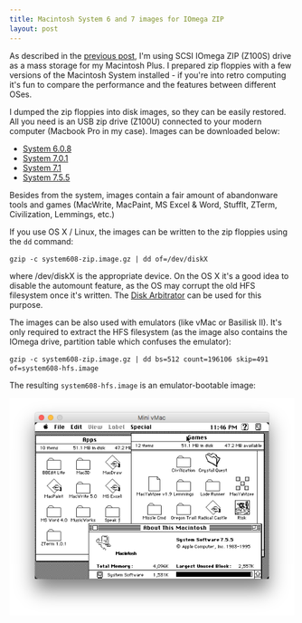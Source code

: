 ```yaml
---
title: Macintosh System 6 and 7 images for IOmega ZIP
layout: post
---
```


As described in the [previous post](/2016/12/08/mac-plus/), I'm using SCSI IOmega ZIP (Z100S) drive as a mass storage for my Macintosh Plus. I prepared zip floppies with a few versions of the Macintosh System installed - if you're into retro computing it's fun to compare the performance and the features between different OSes.

I dumped the zip floppies into disk images, so they can be easily restored. All you need is an USB zip drive (Z100U) connected to your modern computer (Macbook Pro in my case). Images can be downloaded below:

* [System 6.0.8](/files/macos/system608-zip.image.gz)
* [System 7.0.1](/files/macos/system701-zip.image.gz)
* [System 7.1](/files/macos/system710-zip.image.gz)
* [System 7.5.5](/files/macos/system755-zip.image.gz)

Besides from the system, images contain a fair amount of abandonware tools and games (MacWrite, MacPaint, MS Excel & Word, StuffIt, ZTerm, Civilization, Lemmings, etc.)

If you use OS X / Linux, the images can be written to the zip floppies using the `dd` command:

    gzip -c system608-zip.image.gz | dd of=/dev/diskX

where /dev/diskX is the appropriate device. On the OS X it's a good idea to disable the automount feature, as the OS may corrupt the old HFS filesystem once it's written. The [Disk Arbitrator](https://github.com/aburgh/Disk-Arbitrator/releases) can be used for this purpose.

The images can be also used with emulators (like vMac or Basilisk II). It's only required to extract the HFS filesystem (as the image also contains the IOmega drive, partition table which confuses the emulator):

    gzip -c system608-zip.image.gz | dd bs=512 count=196106 skip=491 of=system608-hfs.image

The resulting `system608-hfs.image` is an emulator-bootable image:

![System 7.5.5 on Mac Plus](/assets/mac/system755.png)
